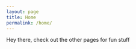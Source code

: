```yaml
---
layout: page
title: Home
permalink: /home/
---
```


Hey there, check out the other pages for fun stuff
